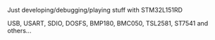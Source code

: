 Just developing/debugging/playing stuff with STM32L151RD

USB, USART, SDIO, DOSFS, BMP180, BMC050, TSL2581, ST7541 and others...